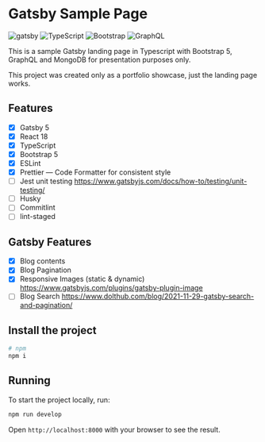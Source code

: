 # Gatsby Sample Page

![gatsby](https://img.shields.io/badge/Gatsby-663399?style=for-the-badge&logo=gatsby&logoColor=white)
![TypeScript](https://img.shields.io/badge/TypeScript-007ACC?style=for-the-badge&logo=typescript&logoColor=white)
![Bootstrap](https://img.shields.io/badge/Bootstrap-563D7C?style=for-the-badge&logo=bootstrap&logoColor=white)
![GraphQL](https://img.shields.io/badge/-GraphQL-E10098?style=for-the-badge&logo=graphql&logoColor=white)

This is a sample Gatsby landing page in Typescript with Bootstrap 5, GraphQL and MongoDB for presentation purposes only.

This project was created only as a portfolio showcase, just the landing page works.

## Features

- [x] Gatsby 5
- [x] React 18
- [x] TypeScript
- [x] Bootstrap 5
- [x] ESLint
- [x] Prettier — Code Formatter for consistent style
- [ ] Jest unit testing <https://www.gatsbyjs.com/docs/how-to/testing/unit-testing/>
- [ ] Husky
- [ ] Commitlint
- [ ] lint-staged

## Gatsby Features

- [x] Blog contents
- [x] Blog Pagination
- [x] Responsive Images (static & dynamic) <https://www.gatsbyjs.com/plugins/gatsby-plugin-image>
- [ ] Blog Search <https://www.dolthub.com/blog/2021-11-29-gatsby-search-and-pagination/>

## Install the project

```sh
# npm
npm i
```

## Running

To start the project locally, run:

```sh
npm run develop
```

Open `http://localhost:8000` with your browser to see the result.
